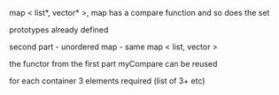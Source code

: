 map < list*, vector* >, map has a compare function and so does the set

prototypes already defined


second part - unordered map - same map < list, vector >

the functor from the first part myCompare can be reused

for each container 3 elements required (list of 3+ etc)
